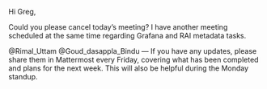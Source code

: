 Hi Greg,

Could you please cancel today’s meeting? I have another meeting scheduled at the same time regarding Grafana and RAI metadata tasks.

@Rimal_Uttam @Goud_dasappla_Bindu — If you have any updates, please share them in Mattermost every Friday, covering what has been completed and plans for the next week. This will also be helpful during the Monday standup.
